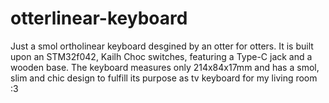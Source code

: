 # otterlinear-keyboard

Just a smol ortholinear keyboard desgined by an otter for otters. It is built upon an STM32f042, Kailh Choc switches, featuring a Type-C jack and a wooden base. The keyboard measures only 214x84x17mm and has a smol, slim and chic design to fulfill its purpose as tv keyboard for my living room :3

